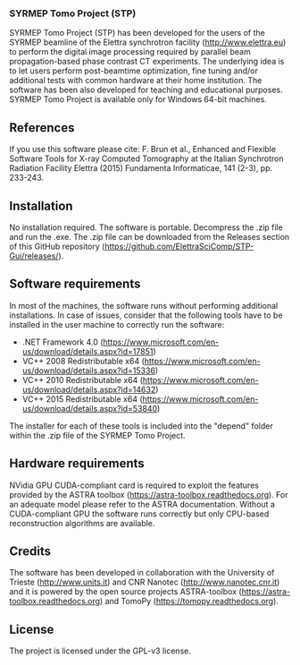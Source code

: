 ### SYRMEP Tomo Project (STP)

SYRMEP Tomo Project (STP) has been developed for the users of the SYRMEP beamline of the Elettra synchrotron facility (http://www.elettra.eu) to perform the digital image processing required by parallel beam propagation-based phase contrast CT experiments. The underlying idea is to let users perform post-beamtime optimization, fine tuning and/or additional tests with common hardware at their home institution. The software has been also developed for teaching and educational purposes. SYRMEP Tomo Project is available only for Windows 64-bit machines.

## References

If you use this software please cite: F. Brun et al., Enhanced and Flexible Software Tools for X-ray Computed Tomography at the Italian Synchrotron Radiation Facility Elettra (2015) Fundamenta Informaticae, 141 (2-3), pp. 233-243.

## Installation

No installation required. The software is portable. Decompress the .zip file and run the .exe. The .zip file can be downloaded from the Releases section of this GitHub repository (https://github.com/ElettraSciComp/STP-Gui/releases/).

## Software requirements

In most of the machines, the software runs without performing additional installations. In case of issues, consider that the following tools have to be installed in the user machine to correctly run the software:

* .NET Framework 4.0 (https://www.microsoft.com/en-us/download/details.aspx?id=17851)
* VC++ 2008 Redistributable x64 (https://www.microsoft.com/en-us/download/details.aspx?id=15336)
* VC++ 2010 Redistributable x64 (https://www.microsoft.com/en-us/download/details.aspx?id=14632) 
* VC++ 2015 Redistributable x64 (https://www.microsoft.com/en-us/download/details.aspx?id=53840)

The installer for each of these tools is included into the "depend" folder within the .zip file of the SYRMEP Tomo Project.

## Hardware requirements

NVidia GPU CUDA-compliant card is required to exploit the features provided by the ASTRA toolbox (https://astra-toolbox.readthedocs.org). For an adequate model please refer to the ASTRA documentation. Without a CUDA-compliant GPU the software runs correctly but only CPU-based reconstruction algorithms are available.

## Credits

The software has been developed in collaboration with the University of Trieste (http://www.units.it) and CNR Nanotec (http://www.nanotec.cnr.it) and it is powered by the open source projects ASTRA-toolbox (https://astra-toolbox.readthedocs.org) and TomoPy (https://tomopy.readthedocs.org).

## License

The project is licensed under the GPL-v3 license.
